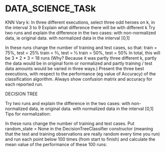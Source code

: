 # DATA_SCIENCE_TASk
KNN
Vary k: In three different executions, select three odd heroes on k, in the interval
3 to 9
Explain what difference there will be with different k
Try two runs and explain the difference in the two cases:
with non-normalized data, ie original data.
with normalized data in the interval [0,1]

In these runs change the number of training and test cases, so that: train = 75%, test = 25% train = ⅔, test = ⅓ train = 50%, test = 50%
In total, this will be 3 * 2 * 3 = 18 runs (Why? Because it was partly three different k, partly the data would be in original form or normalized and partly training / test data amounts would be varied in three ways.)
Present the three best executions, with respect to the performance (eg value of Accuracy) of the classification algorithm. Always show confusion matrix and accuracy for each reported run.

DECISION TREE

Try two runs and explain the difference in the two cases: with non-normalized data, ie original data. with normalized data in the interval [0,1] Tips for normalization:

In these runs change the number of training and test cases. Put random_state = None in the DecisionTreeClassifier constructor (meaning that the test and training observations are really random every time you run) and run each point below 100 times (from start to finish) and calculate the mean value of the performance of these 100 runs:

